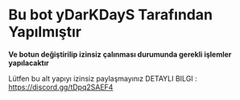 # Bu bot yDarKDayS Tarafından Yapılmıştır

**Ve botun değiştirilip izinsiz çalınması durumunda gerekli işlemler yapılacaktır**

Lütfen bu alt yapıyı izinsiz paylaşmayınız DETAYLI BILGI : https://discord.gg/tDpq2SAEF4